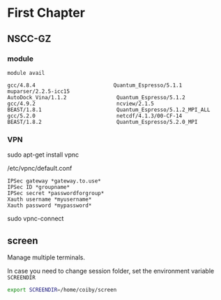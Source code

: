 # First Chapter
 
## NSCC-GZ

### module

`module avail`

```
gcc/4.8.4                         Quantum_Espresso/5.1.1                                      muparser/2.2.5-icc15
AutoDock_Vina/1.1.2                Quantum_Espresso/5.1.2             gcc/4.9.2                          ncview/2.1.5
BEAST/1.8.1                        Quantum_Espresso/5.1.2_MPI_ALL     gcc/5.2.0                          netcdf/4.1.3/00-CF-14
BEAST/1.8.2                        Quantum_Espresso/5.2.0_MPI
```

### VPN

sudo apt-get install vpnc

/etc/vpnc/default.conf

```
IPSec gateway *gateway.to.use*
IPSec ID *groupname*
IPSec secret *passwordforgroup*
Xauth username *myusername*
Xauth password *mypassword*
```

sudo vpnc-connect




## screen

Manage multiple terminals.

In case you need to change session folder, set the environment variable `SCREENDIR`
```bash
export SCREENDIR=/home/coiby/screen
```